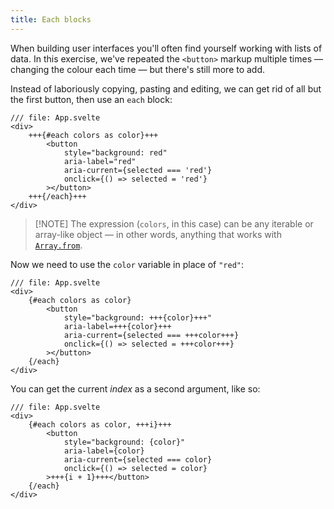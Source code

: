 ```yaml
---
title: Each blocks
---
```


When building user interfaces you'll often find yourself working with lists of data. In this exercise, we've repeated the `<button>` markup multiple times — changing the colour each time — but there's still more to add.

Instead of laboriously copying, pasting and editing, we can get rid of all but the first button, then use an `each` block:

```svelte
/// file: App.svelte
<div>
	+++{#each colors as color}+++
		<button
			style="background: red"
			aria-label="red"
			aria-current={selected === 'red'}
			onclick={() => selected = 'red'}
		></button>
	+++{/each}+++
</div>
```

> [!NOTE] The expression (`colors`, in this case) can be any iterable or array-like object — in other words, anything that works with [`Array.from`](https://developer.mozilla.org/en-US/docs/Web/JavaScript/Reference/Global_Objects/Array/from).

Now we need to use the `color` variable in place of `"red"`:

```svelte
/// file: App.svelte
<div>
	{#each colors as color}
		<button
			style="background: +++{color}+++"
			aria-label=+++{color}+++
			aria-current={selected === +++color+++}
			onclick={() => selected = +++color+++}
		></button>
	{/each}
</div>
```

You can get the current _index_ as a second argument, like so:

```svelte
/// file: App.svelte
<div>
	{#each colors as color, +++i}+++
		<button
			style="background: {color}"
			aria-label={color}
			aria-current={selected === color}
			onclick={() => selected = color}
		>+++{i + 1}+++</button>
	{/each}
</div>
```
